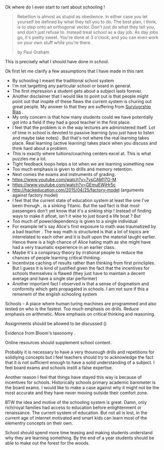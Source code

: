 Ok where do I even start to rant about schooling !

> Rebellion is almost as stupid as obedience. In either case you let yourself be defined by what they tell you to do. The best plan, I think, is to step onto an orthogonal vector. Don't just do what they tell you, and don't just refuse to. Instead treat school as a day job. As day jobs go, it's pretty sweet. You're done at 3 o'clock, and you can even work on your own stuff while you're there.
>
> by Paul Graham

This is precisely what I should have done in school. 

Ok first let me clarify a few assumptions that I have made in this rant

- By schooling I meant the traditional school system
- I'm not targetting any particular school or board in general. 
- The first impression a student gets about a subject lasts forever. 
- Another disclaimer that I would like to point out is that people might point out that inspite of these flaws the current system is churing out great people. My answer to that they are suffering from [Survivorship Bias](https://en.wikipedia.org/wiki/Survivorship_bias) .
- My only concern is that how many students could we have potentially got into a field if they had a good teacher in the first place. 
- I feel that the problem is in the way lectures are administered itself. Lot of time in school is devoted to passive learning (you just have to listen and maybe take notes) . But that's not where the real learning takes place. Real learning (active learning) takes place when you discuss and think hard about a problem.
- This is exactly where tuitions/coaching centers excel at. This is what puzzles me a lot. 
- Tight feedback loops helps a lot when we are learning something new
- Too much emphasis is given to drills and memory retention. 
- Next comes the exams and instruments of grading. 
- https://www.youtube.com/watch?v=7vsCAM17O-M
- https://www.youtube.com/watch?v=GEmuEWjHr5c
- http://hackeducation.com/2015/04/25/factory-model (arguments against factory model)
- I feel that the current state of education system at least the one I've been thorugh , is a sinking Titanic. But the sad fact is that most passengers don't yet know that it's a sinking ship ! Instead of finding ways to make it afloat, isn't it wise to just board a life boat ? But 
- Too much of power/dependency is given to a single individual
- For example let's say Alice's first exposure to math was traumatized by a bad teacher . The way math is structured is that a lot of topics are interrelated to each other and it is built upon the material taught earlier. Hence there is a high chance of Alice hating math as she might have had a very traumatic experience in an earlier class. 
- Maybe it's a conspiracy theory by irrational people to reduce the chances of people learning critical thinking.
- Incentivize caching of results rather than thinking from first princliples. But I guess it is kind of justified given the fact that the incentives for schools themselves is flawed (they just have to maintain a decent average and have a single star performer)
- Another important fact I observed is that a sense of dogmatism and conformity which gets propagated in schools. I am not sure if this a remenent of the english schooling system

Schools - A place where human turing machines are programmed and also tested on who is the fastest. Too much emphasis on drills. Reduce emphasis on arithmetic. More emphasis on critical thinking and reasoning. 



Assignments should be allowed to be discussed ()



Evidence from Bloom's taxonomy . 



Online resources should supplement school content.

Probably it is necessary to have a very thourough drills and repetitions for solidiying concepts but I feel teachers should try to acknowledge the fact that it is not sufficient enough to have a solid understanding of a subject. I feel board exams and schools instill a false expertise.

Another reason I feel that things have stayed this way is because of incentives for schools. Historically schools primary academic barometer is the board exams. I would like to make a case against why it might not be the most accurate and  they have never moving outside their comfort zone. 

BTW the idea and motive of the schooling system is great. Damn, only rich/royal families had access to education before enlightenment or renaissance. The current system of education. But not all is lost, in the current age of internet motivated and smart kids can learn most of the elementry concepts on their own. 

School should spend more time teasing and making students understand why they are learning something. By the end of a year students should be able to make out the forest for the woods. 

